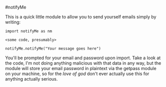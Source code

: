 #notifyMe

This is a quick little module to allow you to send yourself emails simply by writing: 
```
import notifyMe as nm

<some code, presumably>

notifyMe.notifyMe("Your message goes here")
```

You'll be prompted for your email and password upon import. Take a look at the code, I'm not doing anything malicious with that data in any way, but the module will store your email password in plaintext via the getpass module on your machine, so for the *love of god* don't ever actually use this for anything actually serious.
